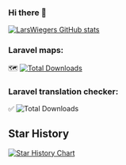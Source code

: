 ### Hi there 👋

[![LarsWiegers GitHub stats](https://github-readme-stats.vercel.app/api?username=larswiegers)](https://github.com/anuraghazra/github-readme-stats)

### Laravel maps:
🗺 [![Total Downloads](https://img.shields.io/packagist/dt/larswiegers/laravel-maps.svg?style=flat-square)](https://packagist.org/packages/larswiegers/laravel-maps)

### Laravel translation checker:
✅ ![Total Downloads](https://img.shields.io/packagist/dt/larswiegers/laravel-translations-checker.svg?style=flat-square)

## Star History

[![Star History Chart](https://api.star-history.com/svg?repos=LarsWiegers/laravel-translations-checker,LarsWiegers/laravel-maps&type=Date)](https://star-history.com/#LarsWiegers/laravel-translations-checker&LarsWiegers/laravel-maps&Date)
